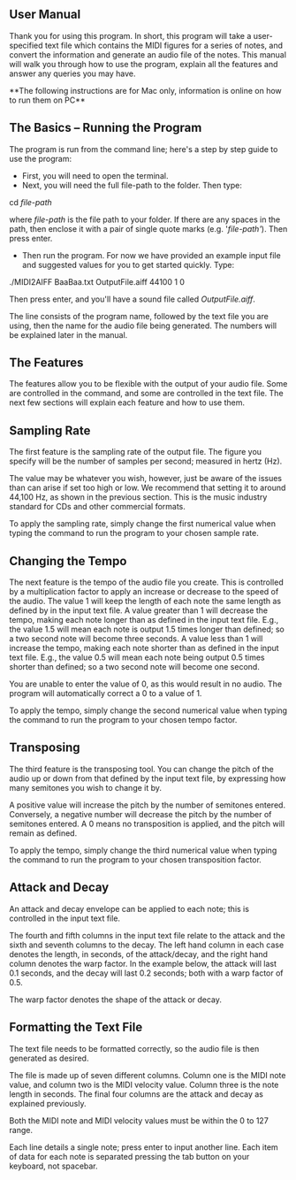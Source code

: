## User Manual

Thank you for using this program. In short, this program will take a user-specified text file which contains the MIDI figures for a series of notes, and convert the information and generate an audio file of the notes. This manual will walk you through how to use the program, explain all the features and answer any queries you may have.

\*\*The following instructions are for Mac only, information is online on how to run them on PC\*\*

## The Basics – Running the Program

The program is run from the command line; here&#39;s a step by step guide to use the program:

- First, you will need to open the terminal.
- Next, you will need the full file-path to the folder. Then type:

cd _file-path_

where _file-path_ is the file path to your folder. If there are any spaces in the path, then enclose it with a pair of single quote marks (e.g. &#39;_file-path&#39;_). Then press enter.

- Then run the program. For now we have provided an example input file and suggested values for you to get started quickly. Type:

./MIDI2AIFF BaaBaa.txt OutputFile.aiff 44100 1 0

 Then press enter, and you&#39;ll have a sound file called _OutputFile.aiff_.

 The line consists of the program name, followed by the text file you are using, then the name for the audio file being generated. The numbers will be explained later in the manual.

## The Features

The features allow you to be flexible with the output of your audio file. Some are controlled in the command, and some are controlled in the text file. The next few sections will explain each feature and how to use them.

## Sampling Rate

The first feature is the sampling rate of the output file. The figure you specify will be the number of samples per second; measured in hertz (Hz).

The value may be whatever you wish, however, just be aware of the issues than can arise if set too high or low. We recommend that setting it to around 44,100 Hz, as shown in the previous section. This is the music industry standard for CDs and other commercial formats.

To apply the sampling rate, simply change the first numerical value when typing the command to run the program to your chosen sample rate.

## Changing the Tempo

The next feature is the tempo of the audio file you create. This is controlled by a multiplication factor to apply an increase or decrease to the speed of the audio. The value 1 will keep the length of each note the same length as defined by in the input text file.
 A value greater than 1 will decrease the tempo, making each note longer than as defined in the input text file. E.g., the value 1.5 will mean each note is output 1.5 times longer than defined; so a two second note will become three seconds.
 A value less than 1 will increase the tempo, making each note shorter than as defined in the input text file. E.g., the value 0.5 will mean each note being output 0.5 times shorter than defined; so a two second note will become one second.

 You are unable to enter the value of 0, as this would result in no audio. The program will automatically correct a 0 to a value of 1.

To apply the tempo, simply change the second numerical value when typing the command to run the program to your chosen tempo factor.

## Transposing

The third feature is the transposing tool. You can change the pitch of the audio up or down from that defined by the input text file, by expressing how many semitones you wish to change it by.

A positive value will increase the pitch by the number of semitones entered. Conversely, a negative number will decrease the pitch by the number of semitones entered. A 0 means no transposition is applied, and the pitch will remain as defined.

To apply the tempo, simply change the third numerical value when typing the command to run the program to your chosen transposition factor.

## Attack and Decay

An attack and decay envelope can be applied to each note; this is controlled in the input text file.

The fourth and fifth columns in the input text file relate to the attack and the sixth and seventh columns to the decay. The left hand column in each case denotes the length, in seconds, of the attack/decay, and the right hand column denotes the warp factor.
 In the example below, the attack will last 0.1 seconds, and the decay will last 0.2 seconds; both with a warp factor of 0.5.

The warp factor denotes the shape of the attack or decay.

## Formatting the Text File

The text file needs to be formatted correctly, so the audio file is then generated as desired.

The file is made up of seven different columns. Column one is the MIDI note value, and column two is the MIDI velocity value. Column three is the note length in seconds. The final four columns are the attack and decay as explained previously.

Both the MIDI note and MIDI velocity values must be within the 0 to 127 range.

Each line details a single note; press enter to input another line.
 Each item of data for each note is separated pressing the tab button on your keyboard, not spacebar.
